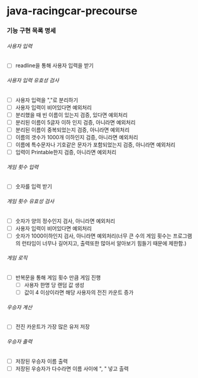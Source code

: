 # java-racingcar-precourse

### 기능 구현 목록 명세
###### 사용자 입력
- [ ] readline을 통해 사용자 입력을 받기
###### 사용자 입력 유효성 검사
- [ ] 사용자 입력을 ","로 분리하기
- [ ] 사용자 입력이 비어있다면 예외처리
- [ ] 분리했을 때 빈 이름이 있는지 검증, 있다면 예외처리
- [ ] 분리된 이름이 5글자 이하 인지 검증, 아니라면 예외처리
- [ ] 분리된 이름이 중복되었는지 검증, 아니라면 예외처리
- [ ] 이름의 갯수가 1000개 이하인지 검증, 아니라면 예외처리
- [ ] 이름에 특수문자나 기호같은 문자가 포함되었는지 검증, 아니라면 예외처리
- [ ] 입력이 Printable한지 검증, 아니라면 예외처리
###### 게임 횟수 입력
- [ ] 숫자를 입력 받기
###### 게임 횟수 유효성 검사
- [ ] 숫자가 양의 정수인지 검사, 아니라면 예외처리
- [ ] 사용자 입력이 비어있다면 예외처리
- [ ] 숫자가 1000이하인지 검사, 아니라면 예외처리(너무 큰 수의 게임 횟수는 프로그램의 런타임이 너무나 길어지고, 출력또한 많아서 알아보기 힘들기 때문에 제한함.)
###### 게임 로직
- [ ] 반복문을 통해 게임 횟수 만큼 게임 진행
  - [ ] 사용자 한명 당 랜덤 값 생성
  - [ ] 값이 4 이상이라면 해당 사용자의 전진 카운트 증가
###### 우승자 계산
- [ ] 전진 카운트가 가장 많은 유저 저장
###### 우승자 출력
- [ ] 저장된 우승자 이름 출력
- [ ] 저장된 우승자가 다수라면 이름 사이에 ", " 넣고 출력
